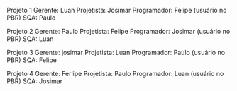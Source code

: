 Projeto 1
Gerente: Luan
Projetista: Josimar
Programador: Felipe (usuário no PBR)
SQA: Paulo

Projeto 2
Gerente: Paulo 
Projetista: Felipe
Programador: Josimar (usuário no PBR)
SQA: Luan

Projeto 3
Gerente: josimar
Projetista: Luan
Programador: Paulo (usuário no PBR)
SQA: Felipe

Projeto 4
Gerente: Ferlipe
Projetista: Paulo
Programador: Luan (usuário no PBR)
SQA: Josimar
